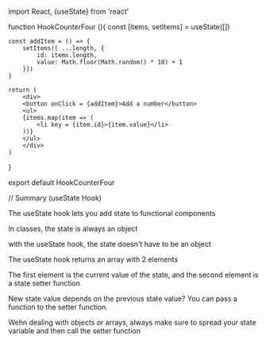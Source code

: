 import React, {useState} from 'react'

function HookCounterFour (){
    const [items, setItems] = useState([])

    const addItem = () => {
        setItems([ ...length, {
            id: items.length,
            value: Math.floor(Math.random() * 10) + 1
        }])
    }

    return (
        <div>
        <button onClick = {addItem}>Add a number</button>
        <ul>
        {items.map(item => (
            <li key = {item.id}>{item.value}</li>
        ))}
        </ul>
        </div>
    )
}

export default HookCounterFour


// Summary (useState Hook)


The useState hook lets you add state to functional components

In classes, the state is always an object

with the useState hook, the state doesn't have to be an object

The useState hook returns an array with 2 elements

The first element is the current value of the state, and the second element is a state setter function

New state value depends on the previous state value? You can pass a function to the setter function.

Wehn dealing with objects or arrays, always make sure to spread your state variable and then call the setter function